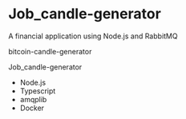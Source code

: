 # Job_candle-generator
A financial application using Node.js and RabbitMQ

bitcoin-candle-generator

Job_candle-generator
- Node.js
- Typescript
- amqplib
- Docker

